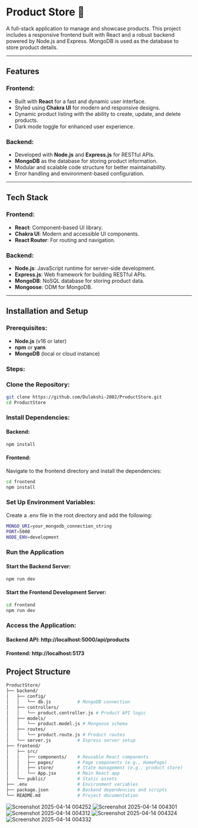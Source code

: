 # Product Store 🛒

A full-stack application to manage and showcase products. This project includes a responsive frontend built with React and a robust backend powered by Node.js and Express. MongoDB is used as the database to store product details.

---

## Features

### Frontend:
- Built with **React** for a fast and dynamic user interface.
- Styled using **Chakra UI** for modern and responsive designs.
- Dynamic product listing with the ability to create, update, and delete products.
- Dark mode toggle for enhanced user experience.

### Backend:
- Developed with **Node.js** and **Express.js** for RESTful APIs.
- **MongoDB** as the database for storing product information.
- Modular and scalable code structure for better maintainability.
- Error handling and environment-based configuration.

---

## Tech Stack

### Frontend:
- **React**: Component-based UI library.
- **Chakra UI**: Modern and accessible UI components.
- **React Router**: For routing and navigation.

### Backend:
- **Node.js**: JavaScript runtime for server-side development.
- **Express.js**: Web framework for building RESTful APIs.
- **MongoDB**: NoSQL database for storing product data.
- **Mongoose**: ODM for MongoDB.

---

## Installation and Setup

### Prerequisites:
- **Node.js** (v16 or later)
- **npm** or **yarn**
- **MongoDB** (local or cloud instance)

### Steps:

### Clone the Repository:
```bash
git clone https://github.com/Dulakshi-2002/ProductStore.git
cd ProductStore
```
### Install Dependencies:
#### Backend:
```bash
npm install
```
#### Frontend:
Navigate to the frontend directory and install the dependencies:
```bash
cd frontend
npm install
```
### Set Up Environment Variables:
Create a .env file in the root directory and add the following:
```bash
MONGO_URI=your_mongodb_connection_string
PORT=5000
NODE_ENV=development
```

### Run the Application

#### Start the Backend Server:
```bash
npm run dev
```
#### Start the Frontend Development Server:
```bash
cd frontend
npm run dev
```
### Access the Application:
#### Backend API: http://localhost:5000/api/products
#### Frontend: http://localhost:5173

## Project Structure

```bash
ProductStore/
├── backend/
│   ├── config/
│   │   └── db.js          # MongoDB connection
│   ├── controllers/
│   │   └── product.controller.js # Product API logic
│   ├── models/
│   │   └── product.model.js # Mongoose schema
│   ├── routes/
│   │   └── product.route.js # Product routes
│   └── server.js          # Express server setup
├── frontend/
│   ├── src/
│   │   ├── components/    # Reusable React components
│   │   ├── pages/         # Page components (e.g., HomePage)
│   │   ├── store/         # State management (e.g., product store)
│   │   └── App.jsx        # Main React app
│   └── public/            # Static assets
├── .env                   # Environment variables
├── package.json           # Backend dependencies and scripts
└── README.md              # Project documentation
```

![Screenshot 2025-04-14 004252](https://github.com/user-attachments/assets/36001a78-138c-4b47-acbf-d30054522ce0)
![Screenshot 2025-04-14 004301](https://github.com/user-attachments/assets/06240a52-0a33-4017-9806-44a0dc5b9a70)
![Screenshot 2025-04-14 004312](https://github.com/user-attachments/assets/e89f218b-bbf9-4718-b03d-55bc36547834)
![Screenshot 2025-04-14 004324](https://github.com/user-attachments/assets/9631965f-f70d-4e76-8591-3aab06f878b6)
![Screenshot 2025-04-14 004332](https://github.com/user-attachments/assets/b87da329-4111-4365-a5f6-5bf44f1dc510)





